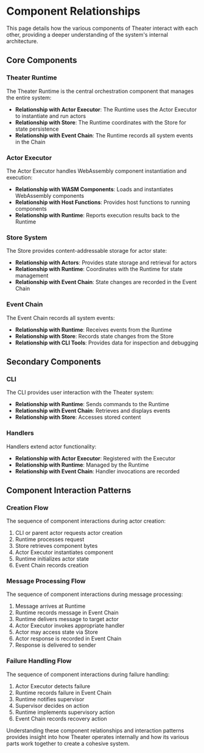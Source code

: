 # Component Relationships

This page details how the various components of Theater interact with each other, providing a deeper understanding of the system's internal architecture.

## Core Components

### Theater Runtime

The Theater Runtime is the central orchestration component that manages the entire system:

- **Relationship with Actor Executor**: The Runtime uses the Actor Executor to instantiate and run actors
- **Relationship with Store**: The Runtime coordinates with the Store for state persistence
- **Relationship with Event Chain**: The Runtime records all system events in the Chain

### Actor Executor

The Actor Executor handles WebAssembly component instantiation and execution:

- **Relationship with WASM Components**: Loads and instantiates WebAssembly components
- **Relationship with Host Functions**: Provides host functions to running components
- **Relationship with Runtime**: Reports execution results back to the Runtime

### Store System

The Store provides content-addressable storage for actor state:

- **Relationship with Actors**: Provides state storage and retrieval for actors
- **Relationship with Runtime**: Coordinates with the Runtime for state management
- **Relationship with Event Chain**: State changes are recorded in the Event Chain

### Event Chain

The Event Chain records all system events:

- **Relationship with Runtime**: Receives events from the Runtime
- **Relationship with Store**: Records state changes from the Store
- **Relationship with CLI Tools**: Provides data for inspection and debugging

## Secondary Components

### CLI

The CLI provides user interaction with the Theater system:

- **Relationship with Runtime**: Sends commands to the Runtime
- **Relationship with Event Chain**: Retrieves and displays events
- **Relationship with Store**: Accesses stored content

### Handlers

Handlers extend actor functionality:

- **Relationship with Actor Executor**: Registered with the Executor
- **Relationship with Runtime**: Managed by the Runtime
- **Relationship with Event Chain**: Handler invocations are recorded

## Component Interaction Patterns

### Creation Flow

The sequence of component interactions during actor creation:

1. CLI or parent actor requests actor creation
2. Runtime processes request
3. Store retrieves component bytes
4. Actor Executor instantiates component
5. Runtime initializes actor state
6. Event Chain records creation

### Message Processing Flow

The sequence of component interactions during message processing:

1. Message arrives at Runtime
2. Runtime records message in Event Chain
3. Runtime delivers message to target actor
4. Actor Executor invokes appropriate handler
5. Actor may access state via Store
6. Actor response is recorded in Event Chain
7. Response is delivered to sender

### Failure Handling Flow

The sequence of component interactions during failure handling:

1. Actor Executor detects failure
2. Runtime records failure in Event Chain
3. Runtime notifies supervisor
4. Supervisor decides on action
5. Runtime implements supervisory action
6. Event Chain records recovery action

Understanding these component relationships and interaction patterns provides insight into how Theater operates internally and how its various parts work together to create a cohesive system.
